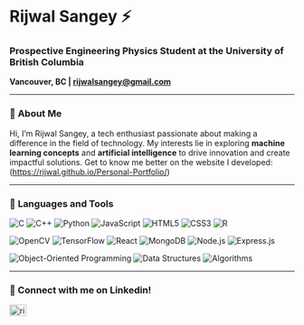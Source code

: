 # **Rijwal Sangey** ⚡️

### Prospective Engineering Physics Student at the University of British Columbia
 **Vancouver, BC | rijwalsangey@gmail.com** 

 ---
 ### 🙋 **About Me** 
  Hi, I’m Rijwal Sangey, a tech enthusiast passionate about making a difference in the field of technology. My interests lie in exploring **machine learning concepts** and **artificial intelligence** to drive innovation and create impactful solutions. Get to know me better on the website I developed: (https://rijwal.github.io/Personal-Portfolio/)

---

### 🧰 **Languages and Tools**

![C](https://img.shields.io/badge/C-00599C?style=for-the-badge&logo=c&logoColor=white)
![C++](https://img.shields.io/badge/C%2B%2B-00599C?style=for-the-badge&logo=c%2B%2B&logoColor=white)
![Python](https://img.shields.io/badge/Python-3670A0?style=for-the-badge&logo=python&logoColor=ffdd54)
![JavaScript](https://img.shields.io/badge/JavaScript-F7DF1E?style=for-the-badge&logo=javascript&logoColor=black)
![HTML5](https://img.shields.io/badge/HTML5-E34F26?style=for-the-badge&logo=html5&logoColor=white)
![CSS3](https://img.shields.io/badge/CSS3-1572B6?style=for-the-badge&logo=css3&logoColor=white)
![R](https://img.shields.io/badge/R-276DC3?style=for-the-badge&logo=r&logoColor=white)

![OpenCV](https://img.shields.io/badge/OpenCV-5C3EE8?style=for-the-badge&logo=opencv&logoColor=white)
![TensorFlow](https://img.shields.io/badge/TensorFlow-FF6F00?style=for-the-badge&logo=tensorflow&logoColor=white)
![React](https://img.shields.io/badge/React-20232A?style=for-the-badge&logo=react&logoColor=61DAFB)
![MongoDB](https://img.shields.io/badge/MongoDB-4EA94B?style=for-the-badge&logo=mongodb&logoColor=white)
![Node.js](https://img.shields.io/badge/Node.js-43853D?style=for-the-badge&logo=node-dot-js&logoColor=white)
![Express.js](https://img.shields.io/badge/Express.js-404D59?style=for-the-badge)

![Object-Oriented Programming](https://img.shields.io/badge/Object--Oriented%20Programming-000000?style=for-the-badge&logo=oop&logoColor=white)
![Data Structures](https://img.shields.io/badge/Data%20Structures-4B8BBE?style=for-the-badge&logo=data-structures&logoColor=white)
![Algorithms](https://img.shields.io/badge/Algorithms-4B8BBE?style=for-the-badge&logo=algorithms&logoColor=white)

---

<h3 align="left">🤝 Connect with me on Linkedin!</h3>
<p align="left">
  <a href="https://www.linkedin.com/in/rijwal-sangey-bbb874251/" target="blank">
    <img align="center" src="https://raw.githubusercontent.com/rahuldkjain/github-profile-readme-generator/master/src/images/icons/Social/linked-in-alt.svg" alt="rijwal-sangey" height="20" width="30" />
  </a>
</p>
<br />


